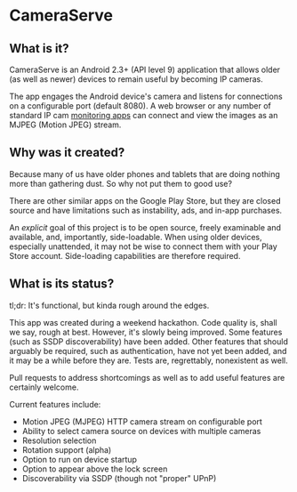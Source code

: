 CameraServe
===========

What is it?
-----------

CameraServe is an Android 2.3+ (API level 9) application that allows older (as well as newer)
devices to remain useful by becoming IP cameras.

The app engages the Android device's camera and listens for connections on a
configurable port (default 8080). A web browser or any number of standard IP cam
[monitoring apps](http://www.lavrsen.dk/foswiki/bin/view/Motion/WebHome) can
connect and view the images as an MJPEG (Motion JPEG) stream.

Why was it created?
-------------------

Because many of us have older phones and tablets that are doing nothing more than
gathering dust. So why not put them to good use?

There are other similar apps on the Google Play Store, but they are closed source
and have limitations such as instability, ads, and in-app purchases.

An *explicit* goal of this project is to be open source, freely examinable and
available, and, importantly, side-loadable. When using older devices, especially
unattended, it may not be wise to connect them with your Play Store account.
Side-loading capabilities are therefore required.

What is its status?
-------------------

tl;dr: It's functional, but kinda rough around the edges.

This app was created during a weekend hackathon.
Code quality is, shall we say, rough at best. However, it's slowly being
improved. Some features (such as SSDP discoverability) have been added. Other
features that should arguably be required, such as authentication, have not yet
been added, and it may be a while before they are. Tests are, regrettably,
nonexistent as well.

Pull requests to address shortcomings as well as to add useful features are
certainly welcome.

Current features include:

* Motion JPEG (MJPEG) HTTP camera stream on configurable port
* Ability to select camera source on devices with multiple cameras
* Resolution selection
* Rotation support (alpha)
* Option to run on device startup
* Option to appear above the lock screen
* Discoverability via SSDP (though not "proper" UPnP)

